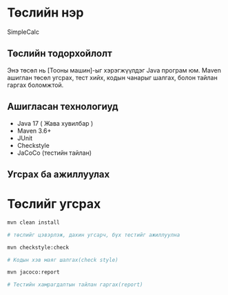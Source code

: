 # Төслийн нэр
SimpleCalc

## Төслийн тодорхойлолт

Энэ төсөл нь [Тооны машин]-ыг хэрэгжүүлдэг Java програм юм. Maven ашиглан төсөл угсрах, тест хийх, кодын чанарыг шалгах, болон тайлан гаргах боломжтой.

## Ашигласан технологиуд

- Java 17 ( Жава хувилбар )
- Maven 3.6+
- JUnit
- Checkstyle
- JaCoCo (тестийн тайлан)

## Угсрах ба ажиллуулах

# Төслийг угсрах
```bash
mvn clean install

# төслийг цэвэрлэж, дахин угсарч, бүх тестийг ажиллуулна

mvn checkstyle:check

# Кодын хэв маяг шалгах(check style)

mvn jacoco:report

# Тестийн хамрагдалтын тайлан гаргах(report)

